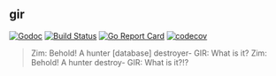 gir
---

[![Godoc](https://godoc.org/github.com/nfisher/gir?status.svg)](https://godoc.org/github.com/nfisher/gir) [![Build Status](https://travis-ci.org/nfisher/gir.svg?branch=master)](https://travis-ci.org/nfisher/gir) [![Go Report Card](https://goreportcard.com/badge/github.com/nfisher/gir)](https://goreportcard.com/report/github.com/nfisher/gir) [![codecov](https://codecov.io/gh/nfisher/gir/branch/master/graph/badge.svg)](https://codecov.io/gh/nfisher/gir)

> Zim: Behold! A hunter [database] destroyer-
> GIR: What is it?
> Zim: Behold! A hunter destroy-
> GIR: What is it?!?
